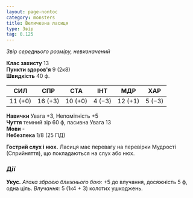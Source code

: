 ```yaml
---
layout: page-nontoc
category: monsters
title: Величезна ласиця
type: Звір
tag: 0.125
---
```


_Звір середнього розміру, невизначений_

**Клас захисту** 13    
**Пункти здоров'я** 9 (2к8)    
**Швидкість** 40 ф.

| СИЛ     | СПР     | СТА     | ІНТ    | МДР     | ХАР    |
| ------- | ------- | ------- | ------ | ------- | ------ |
| 11 (+0) | 16 (+3) | 10 (+0) | 4 (−3) | 12 (+1) | 5 (−3) |

**Навички** Увага +3, Непомітність +5    
**Чуття** темний зір 60 ф, пасивна Увага 13    
**Мови** -    
**Небезпека** 1/8 (25 ПД)

**Гострий слух і нюх.** Ласиця має перевагу на перевірки Мудрості (Сприйняття), що покладаються на слух або нюх.

### Дії
**Укус.** _Атака зброєю ближнього бою:_ +5 до влучання, досяжність 5 ф, одна ціль. _Влучання:_ 5 (1к4 + 3) колотих ушкоджень. 
